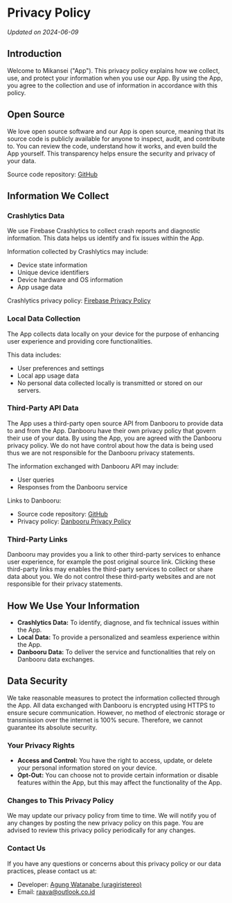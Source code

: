 # Privacy Policy

_Updated on 2024-06-09_

## Introduction

Welcome to Mikansei ("App"). This privacy policy explains how we collect, use, and protect your information when you use our App. By using the App, you agree to the collection and use of information in accordance with this policy.

## Open Source

We love open source software and our App is open source, meaning that its source code is publicly available for anyone to inspect, audit, and contribute to. You can review the code, understand how it works, and even build the App yourself. This transparency helps ensure the security and privacy of your data.

Source code repository: [GitHub](https://github.com/uragiristereo/Mikansei)

## Information We Collect

### Crashlytics Data
We use Firebase Crashlytics to collect crash reports and diagnostic information. This data helps us identify and fix issues within the App.

Information collected by Crashlytics may include:
- Device state information
- Unique device identifiers
- Device hardware and OS information
- App usage data

Crashlytics privacy policy: [Firebase Privacy Policy](https://firebase.google.com/support/privacy)

### Local Data Collection
The App collects data locally on your device for the purpose of enhancing user experience and providing core functionalities.

This data includes:
- User preferences and settings
- Local app usage data
- No personal data collected locally is transmitted or stored on our servers.

### Third-Party API Data
The App uses a third-party open source API from Danbooru to provide data to and from the App. Danbooru have their own privacy policy that govern their use of your data. By using the App, you are agreed with the Danbooru privacy policy. We do not have control about how the data is being used thus we are not responsible for the Danbooru privacy statements.

The information exchanged with Danbooru API may include:
- User queries
- Responses from the Danbooru service

Links to Danbooru:
- Source code repository: [GitHub](https://github.com/danbooru/danbooru)
- Privacy policy: [Danbooru Privacy Policy](https://safebooru.donmai.us/privacy)

### Third-Party Links
Danbooru may provides you a link to other third-party services to enhance user experience, for example the post original source link. Clicking these third-party links may enables the third-party services to collect or share data about you. We do not control these third-party websites and are not responsible for their privacy statements.

## How We Use Your Information

- **Crashlytics Data:** To identify, diagnose, and fix technical issues within the App.
- **Local Data:** To provide a personalized and seamless experience within the App.
- **Danbooru Data:** To deliver the service and functionalities that rely on Danbooru data exchanges.

## Data Security

We take reasonable measures to protect the information collected through the App. All data exchanged with Danbooru is encrypted using HTTPS to ensure secure communication. However, no method of electronic storage or transmission over the internet is 100% secure. Therefore, we cannot guarantee its absolute security.

### Your Privacy Rights

- **Access and Control:** You have the right to access, update, or delete your personal information stored on your device.
- **Opt-Out:** You can choose not to provide certain information or disable features within the App, but this may affect the functionality of the App.

### Changes to This Privacy Policy

We may update our privacy policy from time to time. We will notify you of any changes by posting the new privacy policy on this page. You are advised to review this privacy policy periodically for any changes.

### Contact Us
If you have any questions or concerns about this privacy policy or our data practices, please contact us at:

- Developer: [Agung Watanabe (uragiristereo)](https://github.com/uragiristereo)
- Email: raava@outlook.co.id
